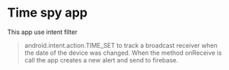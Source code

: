 # Time spy app

This app use intent filter
> android.intent.action.TIME_SET
to track a broadcast receiver when the date of the device was changed.
When the method onReceive is call the app creates a new alert and send to firebase.
